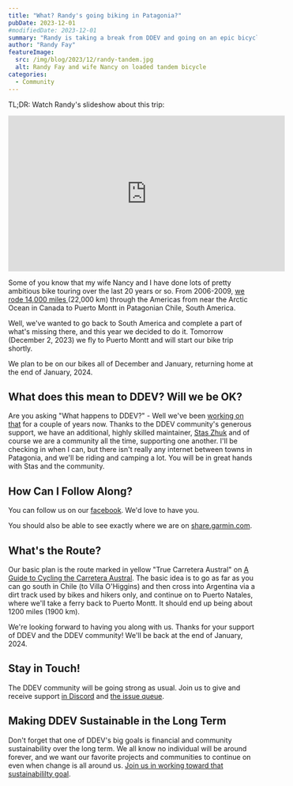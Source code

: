 ```yaml
---
title: "What? Randy's going biking in Patagonia?"
pubDate: 2023-12-01
#modifiedDate: 2023-12-01
summary: "Randy is taking a break from DDEV and going on an epic bicycle tour in Patagonia"
author: "Randy Fay"
featureImage:
  src: /img/blog/2023/12/randy-tandem.jpg
  alt: Randy Fay and wife Nancy on loaded tandem bicycle
categories:
  - Community
---
```


TL;DR: Watch Randy's slideshow about this trip:
<iframe width="560" height="315" src="https://www.youtube.com/embed/5zPWGRfNW-k?si=uk_ejG-2kqA8rt28" title="YouTube video player" frameborder="0" allow="accelerometer; autoplay; clipboard-write; encrypted-media; gyroscope; picture-in-picture; web-share" allowfullscreen></iframe>

Some of you know that my wife Nancy and I have done lots of pretty ambitious bike touring over the last 20 years or so. From 2006-2009, [we rode 14,000 miles
](https://hobobiker.com)(22,000 km) through the Americas from near the Arctic Ocean in Canada to Puerto Montt in Patagonian Chile, South America.  

Well, we've wanted to go back to South America and complete a part of what's missing there, and this year we decided to do it. Tomorrow (December 2, 2023) we fly to Puerto Montt and will start our bike trip shortly.

We plan to be on our bikes all of December and January, returning home at the end of January, 2024.

## What does this mean to DDEV? Will we be OK?

Are you asking "What happens to DDEV?" - Well we've been [working on that](https://ddev.com/blog/expanding-ddev-maintainer-team) for a couple of years now. Thanks to the DDEV community's generous support, we have an additional, highly skilled maintainer, [Stas Zhuk](https://ddev.com/blog/introducing-maintainer-stas/) and of course we are a community all the time, supporting one another. I'll be checking in when I can, but there isn't really any internet between towns in Patagonia, and we'll be riding and camping a lot. You will be in great hands with Stas and the community.

## How Can I Follow Along?

You can follow us on our [facebook](https://facebook.com/randyfay). We'd love to have you.

You should also be able to see exactly where we are on [share.garmin.com](https://share.garmin.com/randynancy).

## What's the Route?

Our basic plan is the route marked in yellow "True Carretera Austral" on [A Guide to Cycling the Carretera Austral](https://thecarreteraaustral.wordpress.com/route/). The basic idea is to go as far as you can go south in Chile (to Villa O'Higgins) and then cross into Argentina via a dirt track used by bikes and hikers only, and continue on to Puerto Natales, where we'll take a ferry back to Puerto Montt. It should end up being about 1200 miles (1900 km).

We're looking forward to having you along with us. Thanks for your support of DDEV and the DDEV community! We'll be back at the end of January, 2024.

## Stay in Touch!

The DDEV community will be going strong as usual. Join us to give and receive support [in Discord](https://discord.gg/5wjP76mBJD) and [the issue queue](https://github.com/ddev/ddev/issues).

## Making DDEV Sustainable in the Long Term

Don't forget that one of DDEV's big goals is financial and community sustainability over the long term. We all know no individual will be around forever, and we want our favorite projects and communities to continue on even when change is all around us. [Join us in working toward that sustainabililty goal](/support-ddev/#sponsor-development).
